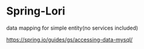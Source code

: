 # Spring-Lori
data mapping for simple entity(no services included) 

https://spring.io/guides/gs/accessing-data-mysql/
